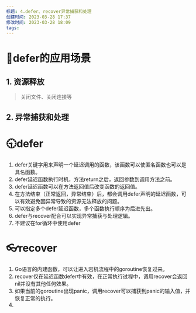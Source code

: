 ```yaml
---
标题: 4.defer、recover异常捕获和处理
创建时间: 2023-03-28 17:37
修改时间: 2023-03-28 18:09
tags: 
---
```


# 🥏defer的应用场景
## 1. 资源释放
> 关闭文件、关闭连接等
## 2. 异常捕获和处理

# 🕤defer
1. defer关键字用来声明一个延迟调用的函数，该函数可以使匿名函数也可以是具名函数。
2. defer延迟函数执行时机，方法return之后，返回参数到调用方法之前。
3. defer延迟函数可以在方法返回值后改变函数的返回值。
4. 在方法结束（正常返回，异常结束）后，都会调用defer声明的延迟函数，可以有效避免因异常导致的资源无法释放的问题。
5. 可以指定多个defer延迟函数，多个函数执行顺序为后进先出。
6. defer与recover配合可以实现异常捕获与处理逻辑。
7. 不建议在for循环中使用defer

# 👓recover
1. Go语言的内建函数，可以让进入宕机流程中的goroutine恢复过来。
2. recover仅在延迟函数defer中有效，在正常执行过程中，调用recover会返回nil并没有其他任何效果。
3. 如果当前的goroutine出现panic，调用recover可以捕获到panic的输入值，并恢复正常的执行。
4. 
